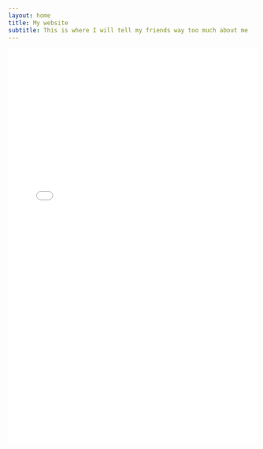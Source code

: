 ```yaml
---
layout: home
title: My website
subtitle: This is where I will tell my friends way too much about me
---
```


<iframe src="{{ site.baseurl }}/assets/plots/plot.html" width="100%" height="800" frameborder="0"></iframe>